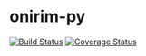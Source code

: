 onirim-py
=========
[![Build Status](https://travis-ci.org/cwahbong/onirim-py.svg?branch=master)](https://travis-ci.org/cwahbong/onirim-py)
[![Coverage Status](https://coveralls.io/repos/cwahbong/onirim-py/badge.svg?branch=master)](https://coveralls.io/r/cwahbong/onirim-py?branch=master)

